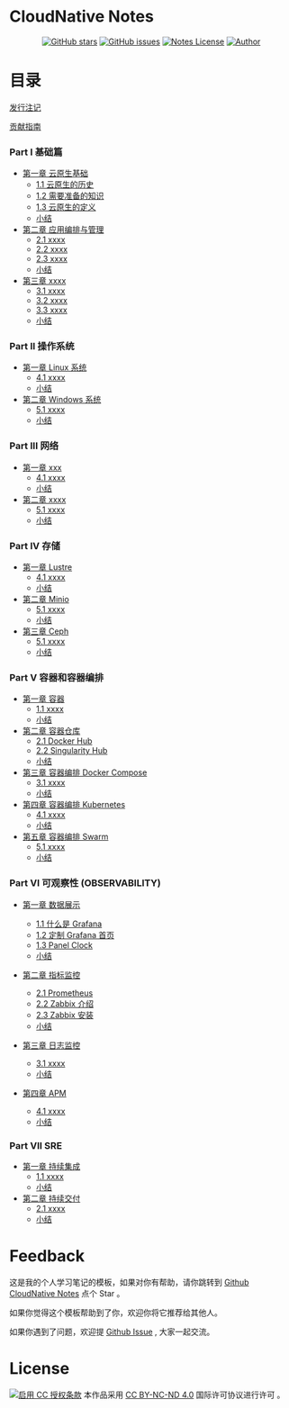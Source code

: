 # CloudNative Notes

<p align="center">
  <a href="https://github.com/erdong/cloudnative-notes/stargazers"><img alt="GitHub stars" src="https://img.shields.io/github/stars/erdong/cloudnative-notes.svg?style=popout"></a>
  <a href="https://github.com/erdong/cloudnative-notes/issues"><img alt="GitHub issues" src="https://img.shields.io/github/issues/erdong/cloudnative-notes.svg?style=popout"></a>
  <a href="https://creativecommons.org/licenses/by-nc-nd/4.0/deed.en"><img alt="Notes License" src="https://img.shields.io/badge/License-CC%20BY--NC--ND%204.0-lightgrey.svg?style=popout"></a>
  <a href="https://erdong.site/about/"><img alt="Author" src="https://img.shields.io/badge/Author-Erdong-important.svg?style=popout"></a>
</p>


# 目录

[发行注记](chapter00/0.1-release.md)

[贡献指南](chapter00/0.2-contribution.md)

### Part Ⅰ 基础篇

* [第一章 云原生基础](chapterA-01-Basic/README.md)
    * [1.1 云原生的历史](chapterA-01/1.1-cloud-native-history.md)
    * [1.2 需要准备的知识](chapterA-01-Basic/1.2-introduction.md)
    * [1.3 云原生的定义](chapterA-01-Basic/1.3-cloud-native-define.md)
    * [小结](chapterA-01-Basic/END.md)
* [第二章 应用编排与管理](chapterA-02-Arrangement/README.md)
    * [2.1 xxxx](chapterA-02-Arrangement/2.1-xxx.md)
    * [2.2 xxxx](chapterA-02-Arrangement/2.2-xxx.md)
    * [2.3 xxxx](chapterA-02-Arrangement/2.3-xxx.md)
    * [小结](chapterA-02-Arrangement/END.md)
* [第三章 xxxx](chapterA-03/README.md)
    * [3.1 xxxx](chapterA-03/3.1-xxx.md)
    * [3.2 xxxx](chapterA-03/3.2-xxx.md)
    * [3.3 xxxx](chapterA-03/3.3-xxx.md)
    * [小结](chapterA-03/END.md)

### Part ⅠⅠ 操作系统

* [第一章 Linux 系统](chapterB-01-Linux/README.md)
    * [4.1 xxxx](chapterB-01-Linux/B-1.1-xxx.md)
    * [小结](chapterB-01-Linux/END.md)
* [第二章  Windows 系统](chapterB-02-Windows/README.md)
    * [5.1 xxxx](chapterB-02-Windows/B-2.1-xxx.md)
    * [小结](chapterB-02-Windows/END.md)

### Part ⅠⅠⅠ 网络

* [第一章 xxx](chapterC-01/README.md)
    * [4.1 xxxx](chapterC-01/C-1.1-xxx.md)
    * [小结](chapterC-01/END.md)
* [第二章  xxxx](chapterC-02/README.md)
    * [5.1 xxxx](chapterC-02/C-2.1-xxx.md)
    * [小结](chapterC-02/END.md)

### Part IV 存储

* [第一章 Lustre ](chapterD-01-Lustre/README.md)
    * [4.1 xxxx](chapterD-01-Lustre/D-1.1-xxx.md)
    * [小结](chapterD-01-Lustre/END.md)
* [第二章  Minio ](chapterD-02-Minio/README.md)
    * [5.1 xxxx](chapterD-02-Minio/D-2.1-xxx.md)
    * [小结](chapterD-02-Minio/END.md)
* [第三章  Ceph ](chapterD-03-Ceph/README.md)
    * [5.1 xxxx](chapterD-03-Ceph/D-3.1-xxx.md)
    * [小结](chapterD-03-Ceph/END.md)

### Part V 容器和容器编排

* [第一章 容器](chapterE-01-Container/README.md)
    * [1.1 xxxx](chapterE-01-Container/E-1.1-xxx.md)
    * [小结](chapterE-01-Container/END.md)
* [第二章 容器仓库](chapterE-02-Repository/README.md)
    * [2.1 Docker Hub](chapterE-02-Repository/E-2.1-docker-hub.md)
    * [2.2 Singularity Hub](chapterE-02-Repository/E-2.1-singularity-hub.md)
    * [小结](chapterE-02-Repository/END.md)
* [第三章 容器编排 Docker Compose](chapterE-03-Compose/README.md)
    * [3.1 xxxx](chapterE-03-Compose/E-3.1-xxx.md)
    * [小结](chapterE-03-Compose/END.md)
* [第四章 容器编排 Kubernetes](chapterE-04-Kubernetes/README.md)
    * [4.1 xxxx](chapterE-04-Kubernetes/E-4.1-xxx.md)
    * [小结](chapterE-04-Kubernetes/END.md)
* [第五章 容器编排 Swarm ](chapterE-05-Swarm/README.md)
    * [5.1 xxxx](chapterE-05-Swarm/E-5.1-xxx.md)
    * [小结](chapterE-05-Swarm/END.md)

### Part VI 可观察性 (OBSERVABILITY)

* [第一章  数据展示](chapterF-01-Analytics-Platform/README.md)
    * [1.1  什么是 Grafana](chapterF-01-Analytics-Platform/F-1.1-what-is-grafana.md)
    * [1.2  定制 Grafana 首页](chapterF-01-Analytics-Platform/F-1.1-change-the-default-home-dashboard.md)
    * [1.3  Panel Clock](chapterF-01-Analytics-Platform/F-1.1-panel-clock.md)
    * [小结](chapterF-01-Analytics-Platform/END.md)

* [第二章 指标监控](chapterF-02-Metrics/README.md)
    * [2.1 Prometheus](chapterF-02-Metrics/F-2.1-prometheus.md)
    * [2.2 Zabbix 介绍](chapterF-02-Metrics/F-2.2-zabbix-introduction.md)
    * [2.3 Zabbix 安装](chapterF-02-Metrics/F-2.3-zabbix-install.md)
    * [小结](chapterF-02-Metric/END.md)
* [第三章 日志监控](chapterF-03-Logs/README.md)
    * [3.1 xxxx](chapterF-03-Logs/F-3.1-xxx.md)
    * [小结](chapterF-03-Logs/END.md)
* [第四章  APM](chapterF-04-APM/README.md)
    * [4.1 xxxx](chapterF-04-APM/F-4.1-xxx.md)
    * [小结](chapterF-04-APM/END.md)


### Part VII SRE
* [第一章 持续集成](chapterG-01/README.md)
    * [1.1 xxxx](chapterG-01/G-1.1-xxx.md)
    * [小结](chapterG-01/END.md)
* [第二章 持续交付](chapterG-02/README.md)
    * [2.1 xxxx](chapterG-02/G-2.1-xxx.md)
    * [小结](chapterG-02/END.md)

# Feedback


这是我的个人学习笔记的模板，如果对你有帮助，请你跳转到 [Github CloudNative Notes](https://github.com/erdong/cloudnative-notes) 点个 Star 。

如果你觉得这个模板帮助到了你，欢迎你将它推荐给其他人。

如果你遇到了问题，欢迎提 [Github Issue](https://github.com/erdong/cloudnative-notes/issues) , 大家一起交流。


# License



<a rel="license" href="https://creativecommons.org/licenses/by-nc-nd/4.0/deed.zh"><img alt="启用 CC 授权条款" style="border-width:0" src="https://i.creativecommons.org/l/by-nc-nd/4.0/88x31.png" /></a>
本作品采用 [CC BY-NC-ND 4.0](https://creativecommons.org/licenses/by-nc-nd/4.0/deed.en) 国际许可协议进行许可 。
